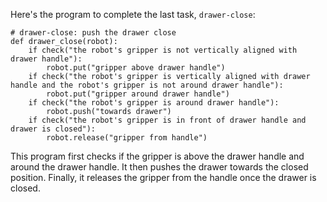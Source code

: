 Here's the program to complete the last task, `drawer-close`:

```
# drawer-close: push the drawer close
def drawer_close(robot):
    if check("the robot's gripper is not vertically aligned with drawer handle"):
        robot.put("gripper above drawer handle")
    if check("the robot's gripper is vertically aligned with drawer handle and the robot's gripper is not around drawer handle"):
        robot.put("gripper around drawer handle")
    if check("the robot's gripper is around drawer handle"):
        robot.push("towards drawer")
    if check("the robot's gripper is in front of drawer handle and drawer is closed"):
        robot.release("gripper from handle")
```

This program first checks if the gripper is above the drawer handle and around the drawer handle. It then pushes the drawer towards the closed position. Finally, it releases the gripper from the handle once the drawer is closed.